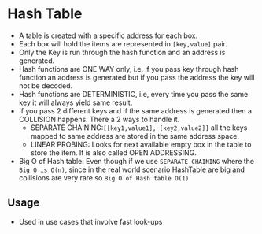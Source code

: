 # Hash Table

- A table is created with a specific address for each box.
- Each box will hold the items are represented in `[key,value]` pair.
- Only the Key is run through the hash function and an address is generated.
- Hash functions are ONE WAY only, i.e. if you pass key through hash function an address is generated but if you pass the address the key will not be decoded.
- Hash functions are DETERMINISTIC, i.e, every time you pass the same key it will always yield same result.
- If you pass 2 different keys and if the same address is generated then a COLLISION happens. There a 2 ways to handle it.
  - SEPARATE CHAINING:`[[key1,value1], [key2,value2]]` all the keys mapped to same address are stored in the same address space.
  - LINEAR PROBING: Looks for next available empty box in the table to store the item. It is also called OPEN ADDRESSING.
- Big O of Hash table: Even though if we use `SEPARATE CHAINING` where the `Big O is O(n)`, since in the real world scenario HashTable are big and collisions are very rare so `Big O of Hash table O(1)`

## Usage

- Used in use cases that involve fast look-ups

